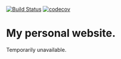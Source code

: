 [![Build Status](https://travis-ci.org/KaHcePBa/personalpage.svg?branch=main)](https://travis-ci.org/github/KaHcePBa/personalpage)
[![codecov](https://codecov.io/gh/KaHcePBa/personalpage/branch/main/graph/badge.svg)](https://codecov.io/gh/KaHcePBa/personalpage)

# My personal website. 

Temporarily unavailable.